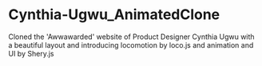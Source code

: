 # Cynthia-Ugwu_AnimatedClone
Cloned the 'Awwawarded' website of Product Designer Cynthia Ugwu with a beautiful layout and introducing locomotion by loco.js and animation and UI by Shery.js
